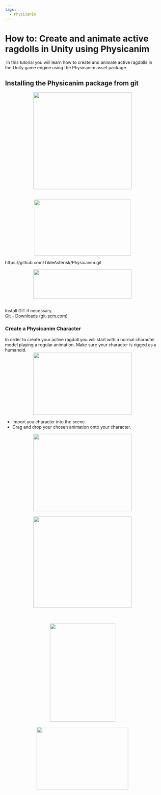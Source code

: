 ```yaml
---
tags:
  - Physicanim
---
```

# How to: Create and animate active ragdolls in Unity using Physicanim
<p>&nbsp;In this tutorial you will learn how to create and animate active ragdolls in the Unity game engine using the Physicanim asset package.</p><h2 style="text-align: left;">Installing the Physicanim package from git</h2><div class="separator" style="clear: both; text-align: center;"><a href="https://blogger.googleusercontent.com/img/b/R29vZ2xl/AVvXsEjkl-Ddj8zs7GpV0X_UjuijT6V6uqAM0lMaxC3vnGBHRSTkERfaPgfOLv8jDYuhmrAv365unnNtQ5O6bhsEZX6UFV5d0Iof_PHxtj1LklXejVNW2QzfHpD1rKr0Di-UNTurXVqqFhPsoVURSiTL2IGCvuS5_MhPvjUkIJNaLZmdQlZslWMol-_wtw5SlA/s518/632dde1d-3251-47e2-9dc7-ad6eb6fc3e60_image5.png" imageanchor="1" style="margin-left: 1em; margin-right: 1em;"><img border="0" data-original-height="511" data-original-width="518" height="316" src="https://blogger.googleusercontent.com/img/b/R29vZ2xl/AVvXsEjkl-Ddj8zs7GpV0X_UjuijT6V6uqAM0lMaxC3vnGBHRSTkERfaPgfOLv8jDYuhmrAv365unnNtQ5O6bhsEZX6UFV5d0Iof_PHxtj1LklXejVNW2QzfHpD1rKr0Di-UNTurXVqqFhPsoVURSiTL2IGCvuS5_MhPvjUkIJNaLZmdQlZslWMol-_wtw5SlA/s320/632dde1d-3251-47e2-9dc7-ad6eb6fc3e60_image5.png" width="320" /></a></div><br><div><br /></div><div class="separator" style="clear: both; text-align: center;"><a href="https://blogger.googleusercontent.com/img/b/R29vZ2xl/AVvXsEjwcJL-7sb1n-EpjVQ_i-h3OgUCnaf1S1kbybVG8cf09LVVAIaYhLjnjEBTxWxto0FvbOz7GLbrvB0MH3peFyUi7ZUHeLf_wJGtHdBgNhDKAp3Ux0tnSTmB1e3WMU88nUB2EnhuDhMiHBRT_yrdXateZMydQYqeojX2GVWID4FM0wNfj7CUTp0n5MCDOQ/s316/Screenshot%202022-10-25%20001827.jpg" style="margin-left: 1em; margin-right: 1em;"><img border="0" data-original-height="182" data-original-width="316" height="182" src="https://blogger.googleusercontent.com/img/b/R29vZ2xl/AVvXsEjwcJL-7sb1n-EpjVQ_i-h3OgUCnaf1S1kbybVG8cf09LVVAIaYhLjnjEBTxWxto0FvbOz7GLbrvB0MH3peFyUi7ZUHeLf_wJGtHdBgNhDKAp3Ux0tnSTmB1e3WMU88nUB2EnhuDhMiHBRT_yrdXateZMydQYqeojX2GVWID4FM0wNfj7CUTp0n5MCDOQ/s1600/Screenshot%202022-10-25%20001827.jpg" width="316" /></a></div><p>https://github.com/TildeAsterisk/Physicanim.git</p><div class="separator" style="clear: both; text-align: center;"><a href="https://blogger.googleusercontent.com/img/b/R29vZ2xl/AVvXsEiz7MxvHmxzCejMSYJdUcIa4Xao7QhhrkVVzIPmG2_4TKKI5i6KxYBAQ_EU9j2UnooXjVrj0vA_J7HJ69MzS9SqK0yoO3jG5d-hP1Yzm1YpS81RMqeeKA6FSbzijnHklBiZU8Typz07YMYTLfPAar-HHB3O3YJVhzOMkWyCnWnod5J-lcnEm5d4KXecoA/s572/Screenshot%202022-10-25%20001952.jpg" style="margin-left: 1em; margin-right: 1em;"><img border="0" data-original-height="170" data-original-width="572" height="95" src="https://blogger.googleusercontent.com/img/b/R29vZ2xl/AVvXsEiz7MxvHmxzCejMSYJdUcIa4Xao7QhhrkVVzIPmG2_4TKKI5i6KxYBAQ_EU9j2UnooXjVrj0vA_J7HJ69MzS9SqK0yoO3jG5d-hP1Yzm1YpS81RMqeeKA6FSbzijnHklBiZU8Typz07YMYTLfPAar-HHB3O3YJVhzOMkWyCnWnod5J-lcnEm5d4KXecoA/s320/Screenshot%202022-10-25%20001952.jpg" width="320" /></a></div><br><p>Install GIT if necessary.<br /><a href="https://git-scm.com/downloads">Git - Downloads (git-scm.com)</a></p><h3 style="text-align: left;">Create a Physicanim Character</h3><div>In order to create your active ragdoll you will start with a normal character model playing a regular animation. Make sure your character is rigged as a humanoid.</div><div class="separator" style="clear: both; text-align: center;"><a href="https://blogger.googleusercontent.com/img/b/R29vZ2xl/AVvXsEjFTGOo6qLiEM-QW_bktTDyJc7WBq6rS_VENQMUbT96CETum1zIW2LTXJDOVZx19mEtTv5NxN-YtgAjAeoPgs55SDDAvyhkspy80huAwCqPJXGDuyYJdhn6afFnprUC69o1GQV0GGGmIdT_BOzF4ib8exbntg7XsmhbAAJE34blDeq_FjBp_5P-6cNg3Q/s823/Screenshot%202022-10-25%20003216.jpg" style="margin-left: 1em; margin-right: 1em;"><img border="0" data-original-height="522" data-original-width="823" height="203" src="https://blogger.googleusercontent.com/img/b/R29vZ2xl/AVvXsEjFTGOo6qLiEM-QW_bktTDyJc7WBq6rS_VENQMUbT96CETum1zIW2LTXJDOVZx19mEtTv5NxN-YtgAjAeoPgs55SDDAvyhkspy80huAwCqPJXGDuyYJdhn6afFnprUC69o1GQV0GGGmIdT_BOzF4ib8exbntg7XsmhbAAJE34blDeq_FjBp_5P-6cNg3Q/s320/Screenshot%202022-10-25%20003216.jpg" width="320" /></a></div><p></p><ul style="text-align: left;"><li>Import you character into the scene.</li><li>Drag and drop your chosen animation onto your character.</li></ul><p></p><div class="separator" style="clear: both; text-align: center;"><a href="https://blogger.googleusercontent.com/img/b/R29vZ2xl/AVvXsEi11IZ-oSdydSThkWWWZxGAIwcmNDDIFTxD4F7LZwds38oN063vCQfOkq5W9C7V_IhOztFodosVuHmxfPKfmV2SbVCBlJdjIraz5M19JU37UHXvR2as1xFXQtL6PniQZKFtVKnlfA8Q2NR_0-vp78KyHvJ8ew4iEIykDRmCcUmUNcqlQrnLtLB5Gw0PfA/s562/Screenshot%202022-10-25%20002228.jpg" style="margin-left: 1em; margin-right: 1em;"><img border="0" data-original-height="442" data-original-width="562" height="252" src="https://blogger.googleusercontent.com/img/b/R29vZ2xl/AVvXsEi11IZ-oSdydSThkWWWZxGAIwcmNDDIFTxD4F7LZwds38oN063vCQfOkq5W9C7V_IhOztFodosVuHmxfPKfmV2SbVCBlJdjIraz5M19JU37UHXvR2as1xFXQtL6PniQZKFtVKnlfA8Q2NR_0-vp78KyHvJ8ew4iEIykDRmCcUmUNcqlQrnLtLB5Gw0PfA/s320/Screenshot%202022-10-25%20002228.jpg" width="320" /></a></div><br><div class="separator" style="clear: both; text-align: center;"><a href="https://blogger.googleusercontent.com/img/b/R29vZ2xl/AVvXsEgZuievucbnCnXVRxA_lAvY5xpv-Sp1N4A5BMiplHAgDpaX8i3jtgc6iiGFMhE2JFjIXVoKw3idceaHHpgMJv3s-F2zaV1CLVCNvHIEwGqg_NOtDA2tXyQ0yEvZcY96D3hsW7BKv8NxK8aAAVATQxONnz6Qei53tfedeNKd140BaaLZxtatpPdqf3B13A/s1342/Screenshot%202022-10-25%20002348.jpg" style="margin-left: 1em; margin-right: 1em;"><img border="0" data-original-height="1250" data-original-width="1342" height="298" src="https://blogger.googleusercontent.com/img/b/R29vZ2xl/AVvXsEgZuievucbnCnXVRxA_lAvY5xpv-Sp1N4A5BMiplHAgDpaX8i3jtgc6iiGFMhE2JFjIXVoKw3idceaHHpgMJv3s-F2zaV1CLVCNvHIEwGqg_NOtDA2tXyQ0yEvZcY96D3hsW7BKv8NxK8aAAVATQxONnz6Qei53tfedeNKd140BaaLZxtatpPdqf3B13A/s320/Screenshot%202022-10-25%20002348.jpg" width="320" /></a></div><br><div class="separator" style="clear: both; text-align: center;"><br /></div><br><div class="separator" style="clear: both; text-align: center;"><a href="https://blogger.googleusercontent.com/img/b/R29vZ2xl/AVvXsEhBeYY-k_C9SanqWSyJcoz-NVc6QDPB0SfGk_LhAJtEqbhM70bNgkB_f0upk3NwBgC6LkByMLx8B287B7riQbG0sBD9skxAZDgA8ePHAuTy6dVi5o1jFKhP2a_SuN02sPZVPCbe_vYHWHowca_-AJJg5S1VPbscQMao0bPjeDFrRMEmg_Rkdn4MqeY1WQ/s1232/Screenshot%202022-10-25%20002631.jpg" style="margin-left: 1em; margin-right: 1em;"><img border="0" data-original-height="1232" data-original-width="821" height="320" src="https://blogger.googleusercontent.com/img/b/R29vZ2xl/AVvXsEhBeYY-k_C9SanqWSyJcoz-NVc6QDPB0SfGk_LhAJtEqbhM70bNgkB_f0upk3NwBgC6LkByMLx8B287B7riQbG0sBD9skxAZDgA8ePHAuTy6dVi5o1jFKhP2a_SuN02sPZVPCbe_vYHWHowca_-AJJg5S1VPbscQMao0bPjeDFrRMEmg_Rkdn4MqeY1WQ/s320/Screenshot%202022-10-25%20002631.jpg" width="213" /></a></div><br><div class="separator" style="clear: both; text-align: center;"><a href="https://blogger.googleusercontent.com/img/b/R29vZ2xl/AVvXsEizxw2KmZlHywWdGHeFfPUU02DiKN2V7T71h5e3EE4A63G__DQo32TBecz7k2bO7I_lcmCjNOlMxcZDQWSRb-vlMyOpjsXYBD2cA4LC-WE1UWVZu56mweDFTnl6Ym9UEomhRcVkuOaodcL9TbAnbdqqQP7JFhQT2C7nKGY08ptcXNFirg7Ney-FRk6IZg/s298/Screenshot%202022-10-25%20002649.jpg" style="margin-left: 1em; margin-right: 1em;"><img border="0" data-original-height="205" data-original-width="298" height="205" src="https://blogger.googleusercontent.com/img/b/R29vZ2xl/AVvXsEizxw2KmZlHywWdGHeFfPUU02DiKN2V7T71h5e3EE4A63G__DQo32TBecz7k2bO7I_lcmCjNOlMxcZDQWSRb-vlMyOpjsXYBD2cA4LC-WE1UWVZu56mweDFTnl6Ym9UEomhRcVkuOaodcL9TbAnbdqqQP7JFhQT2C7nKGY08ptcXNFirg7Ney-FRk6IZg/s1600/Screenshot%202022-10-25%20002649.jpg" width="298" /></a></div><br><p><br /></p><p></p>